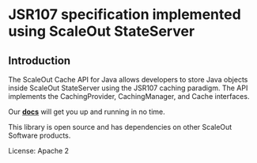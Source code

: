 # JSR107 specification implemented using ScaleOut StateServer

## Introduction

The ScaleOut Cache API for Java allows developers to store Java objects inside ScaleOut StateServer using the JSR107 caching paradigm. The API implements the CachingProvider, CachingManager, and Cache interfaces. 

Our **[docs](https://scaleoutsoftware.github.io/ScaleOutJSR107/)** will get you up and running in no time. 

This library is open source and has dependencies on other ScaleOut Software products. 

License: Apache 2 